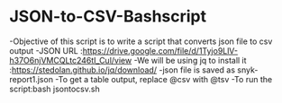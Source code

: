 # JSON-to-CSV-Bashscript
-Objective of this script is to write a script that converts json file to csv output
-JSON URL :https://drive.google.com/file/d/1Tyjo9LlV-h37O6njVMCQLtc246tI_Cul/view
-We will be using jq to install it :https://stedolan.github.io/jq/download/
-json file is saved as snyk-report1.json
-To get a table output, replace @csv with @tsv
-To run the script:bash jsontocsv.sh
